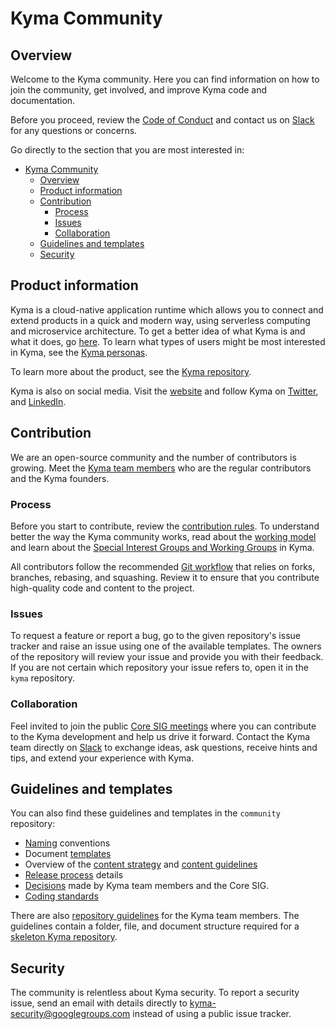 # Kyma Community

## Overview

Welcome to the Kyma community. Here you can find information on how to join the community, get involved, and improve Kyma code and documentation.

Before you proceed, review the [Code of Conduct](./docs/contributing/01-code-of-conduct.md) and contact us on [Slack](http://slack.kyma-project.io/) for any questions or concerns.

Go directly to the section that you are most interested in:
- [Kyma Community](#kyma-community)
    - [Overview](#overview)
    - [Product information](#product-information)
    - [Contribution](#contribution)
        - [Process](#process)
        - [Issues](#issues)
        - [Collaboration](#collaboration)
    - [Guidelines and templates](#guidelines-and-templates)
    - [Security](#security)

## Product information

Kyma is a cloud-native application runtime which allows you to connect and extend products in a quick and modern way, using serverless computing and microservice architecture. To get a better idea of what Kyma is and what it does, go [here](manifesto/README.md). To learn what types of users might be most interested in Kyma, see the [Kyma personas](manifesto/personas.md).

To learn more about the product, see the [Kyma repository](https://github.com/kyma-project/kyma/blob/main/README.md).

Kyma is also on social media. Visit the [website](https://kyma-project.io/) and follow Kyma on [Twitter](https://twitter.com/kymaproject), and [LinkedIn](https://www.linkedin.com/company/kyma-project/).

## Contribution

We are an open-source community and the number of contributors is growing. Meet the [Kyma team members](https://github.com/orgs/kyma-project/people) who are the regular contributors and the Kyma founders.

### Process

Before you start to contribute, review the [contribution rules](./docs/contributing/02-contributing.md). To understand better the way the Kyma community works, read about the [working model](./governance/01-governance.md) and learn about the [Special Interest Groups and Working Groups](./collaboration/01-sig-and-wg.md) in Kyma.

All contributors follow the recommended [Git workflow](./docs/contributing/03-git-workflow.md) that relies on forks, branches, rebasing, and squashing. Review it to ensure that you contribute high-quality code and content to the project.

### Issues

To request a feature or report a bug, go to the given repository's issue tracker and raise an issue using one of the available templates.
The owners of the repository will review your issue and provide you with their feedback. If you are not certain which repository your issue refers to, open it in the `kyma` repository.

### Collaboration

Feel invited to join the public [Core SIG meetings](https://kyma-community.slack.com/messages/CBP7LKRPS/) where you can contribute to the Kyma development and help us drive it forward. Contact the Kyma team directly on [Slack](https://join.slack.com/t/kyma-community/shared_invite/enQtNDAwNzE4Mjk2NDE3LTJhOTlmZjM5YzkwNmEzNmY3ZjE2MTU2OTMxOGE4ZDM0MmU4ZWRkZGJiODgzNmRmMTYxMDYwNjZiMDAwMTA2OWM) to exchange ideas, ask questions, receive hints and tips, and extend your experience with Kyma.

## Guidelines and templates

You can also find these guidelines and templates in the `community` repository:

- [Naming](./docs/guidelines/technical-guidelines/01-naming.md) conventions
- Document [templates](./docs/guidelines/templates)
- Overview of the [content strategy](./docs/guidelines/content-guidelines/01-content-strategy.md) and [content guidelines](./guidelines/content-guidelines)
- [Release process](./docs/guidelines/releases-guidelines) details
- [Decisions](./docs/collaboration/sig-core/decisions) made by Kyma team members and the Core SIG.
- [Coding standards](./docs/guidelines/technical-guidelines)

There are also [repository guidelines](./docs/guidelines/repository-guidelines) for the Kyma team members. The guidelines contain a folder, file, and document structure required for a [skeleton Kyma repository](./guidelines/repository-guidelines/repository-template).

## Security

The community is relentless about Kyma security. To report a security issue, send an email with details directly to [kyma-security@googlegroups.com](mailto:kyma-security@googlegroups.com) instead of using a public issue tracker.
